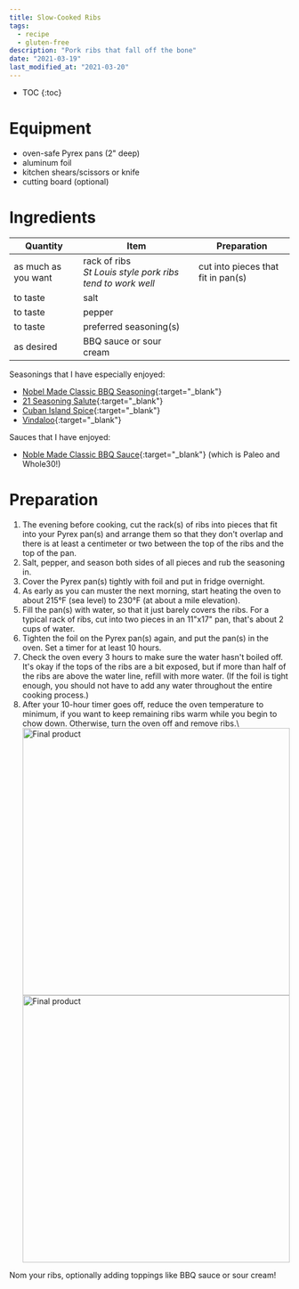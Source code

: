 ```yaml
---
title: Slow-Cooked Ribs
tags:
  - recipe
  - gluten-free
description: "Pork ribs that fall off the bone"
date: "2021-03-19"
last_modified_at: "2021-03-20"
---
```


* TOC
{:toc}

# Equipment
* oven-safe Pyrex pans (2" deep)
* aluminum foil
* kitchen shears/scissors or knife
* cutting board (optional)

# Ingredients

|Quantity|Item|Preparation|
|-|-|-|
|as much as you want|rack of ribs<br />_St Louis style pork ribs tend to work well_|cut into pieces that fit in pan(s)|
|to taste|salt| |
|to taste|pepper| |
|to taste|preferred seasoning(s)| |
|as desired|BBQ sauce or sour cream| |

Seasonings that I have especially enjoyed:
* [Nobel Made Classic BBQ Seasoning](https://thenewprimal.com/collections/seasonings/products/bbq-seasoning-two-pack){:target="&lowbar;blank"}
* [21 Seasoning Salute](https://smile.amazon.com/Trader-Joes-Seasoning-Salute-Pack/dp/B00809A9P4){:target="&lowbar;blank"}
* [Cuban Island Spice](https://www.savoryspiceshop.com/spices/cuban-island-spice){:target="&lowbar;blank"}
* [Vindaloo](https://www.savoryspiceshop.com/spice-blends/vindaloo.html){:target="&lowbar;blank"}

Sauces that I have enjoyed:
* [Noble Made Classic BBQ Sauce](https://thenewprimal.com/products/classic-bbq-sauce-whole30-approved-1-pack-bundle-only){:target="&lowbar;blank"} (which is Paleo and Whole30!)

# Preparation
1. The evening before cooking, cut the rack(s) of ribs into pieces that fit into your Pyrex pan(s) and arrange them so that they don't overlap and there is at least a centimeter or two between the top of the ribs and the top of the pan.
2. Salt, pepper, and season both sides of all pieces and rub the seasoning in.
3. Cover the Pyrex pan(s) tightly with foil and put in fridge overnight.
4. As early as you can muster the next morning, start heating the oven to about 215°F (sea level) to 230°F (at about a mile elevation).
5. Fill the pan(s) with water, so that it just barely covers the ribs. For a typical rack of ribs, cut into two pieces in an 11"x17" pan, that's about 2 cups of water.
6. Tighten the foil on the Pyrex pan(s) again, and put the pan(s) in the oven. Set a timer for at least 10 hours.
7. Check the oven every 3 hours to make sure the water hasn't boiled off. It's okay if the tops of the ribs are a bit exposed, but if more than half of the ribs are above the water line, refill with more water. (If the foil is tight enough, you should not have to add any water throughout the entire cooking process.)
8. After your 10-hour timer goes off, reduce the oven temperature to minimum, if you want to keep remaining ribs warm while you begin to chow down. Otherwise, turn the oven off and remove ribs.\\
<img src="https://lh3.googleusercontent.com/pw/ACtC-3dOh70Y4L0TKA9T77yf5haNTt4kQeUIooQ_-4xkSiYglMdQWrDw3Cy2JbM2t408MbjKjeRKnwZwlJc1vQngAdAy6ut2ee9j0TX82EgRh5Oc6PHD5Cg_m7-MgdWPU7ksrj0Bkou0BIiavR_lfnDStLJO9Q=w1064-h798-no?authuser=0" alt="Final product" width="480px" align="center" /> <img src="https://lh3.googleusercontent.com/pw/ACtC-3ccRdCuKQ1ElvUamj6_GIQzRbSSj-hcyQFSGUY5kBpG64S4po3X_47KNIH6th4eTAPZtdT9nu7wN2its8SflD6G-yNDHBlZw_iu15r6FxhmytuzZSZrLdA6C5onmBk8Pnb4eJ5Q4t5RRv_7mbGfFXCMNA=w1064-h798-no?authuser=0" alt="Final product" width="480px" align="center" />

Nom your ribs, optionally adding toppings like BBQ sauce or sour cream!
